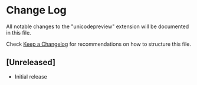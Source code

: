 # Change Log

All notable changes to the "unicodepreview" extension will be documented in this file.

Check [Keep a Changelog](http://keepachangelog.com/) for recommendations on how to structure this file.

## [Unreleased]

- Initial release